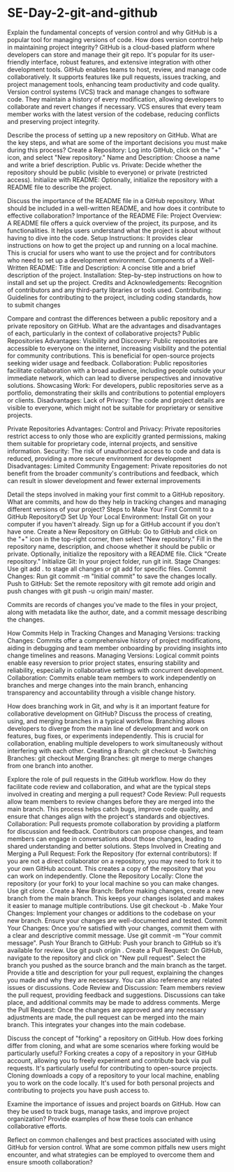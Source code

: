 # SE-Day-2-git-and-github

Explain the fundamental concepts of version control and why GitHub is a popular tool for managing versions of code. How does version control help in maintaining project integrity?
GitHub is a cloud-based platform where developers can store and manage their git repo. It's popular for its user-friendly interface, robust features, and extensive integration with other development tools. GitHub enables teams to host, review, and manage code collaboratively. It supports features like pull requests, issues tracking, and project management tools, enhancing team productivity and code quality.
Version control systems (VCS) track and manage changes to software code. They maintain a history of every modification, allowing developers to collaborate and revert changes if necessary. VCS ensures that every team member works with the latest version of the codebase, reducing conflicts and preserving project integrity.

Describe the process of setting up a new repository on GitHub. What are the key steps, and what are some of the important decisions you must make during this process?
Create a Repository: Log into GitHub, click on the "+" icon, and select "New repository."
Name and Description: Choose a name and write a brief description.
Public vs. Private: Decide whether the repository should be public (visible to everyone) or private (restricted access).
Initialize with README: Optionally, initialize the repository with a README file to describe the project.

Discuss the importance of the README file in a GitHub repository. What should be included in a well-written README, and how does it contribute to effective collaboration?
Importance of the README File:
Project Overview: A README file offers a quick overview of the project, its purpose, and its functionalities. It helps users understand what the project is about without having to dive into the code.
Setup Instructions: It provides clear instructions on how to get the project up and running on a local machine. This is crucial for users who want to use the project and for contributors who need to set up a development environment.
Components of a Well-Written README:
Title and Description: A concise title and a brief description of the project.
Installation: Step-by-step instructions on how to install and set up the project.
Credits and Acknowledgements: Recognition of contributors and any third-party libraries or tools used.
Contributing: Guidelines for contributing to the project, including coding standards, how to submit changes

Compare and contrast the differences between a public repository and a private repository on GitHub. What are the advantages and disadvantages of each, particularly in the context of collaborative projects?
Public Repositories
Advantages:
Visibility and Discovery: Public repositories are accessible to everyone on the internet, increasing visibility and the potential for community contributions. This is beneficial for open-source projects seeking wider usage and feedback.
Collaboration: Public repositories facilitate collaboration with a broad audience, including people outside your immediate network, which can lead to diverse perspectives and innovative solutions.
Showcasing Work: For developers, public repositories serve as a portfolio, demonstrating their skills and contributions to potential employers or clients.
Disadvantages:
Lack of Privacy: The code and project details are visible to everyone, which might not be suitable for proprietary or sensitive projects.

Private Repositories
Advantages:
Control and Privacy: Private repositories restrict access to only those who are explicitly granted permissions, making them suitable for proprietary code, internal projects, and sensitive information.
Security: The risk of unauthorized access to code and data is reduced, providing a more secure environment for development
Disadvantages:
Limited Community Engagement: Private repositories do not benefit from the broader community's contributions and feedback, which can result in slower development and fewer external improvements

Detail the steps involved in making your first commit to a GitHub repository. What are commits, and how do they help in tracking changes and managing different versions of your project?
Steps to Make Your First Commit to a GitHub Repository😊
Set Up Your Local Environment:
Install Git on your computer if you haven't already.
Sign up for a GitHub account if you don't have one.
Create a New Repository on GitHub:
Go to GitHub and click on the "+" icon in the top-right corner, then select "New repository."
Fill in the repository name, description, and choose whether it should be public or private.
Optionally, initialize the repository with a README file.
Click "Create repository."
Initialize Git: In your project folder, run git init.
Stage Changes: Use git add . to stage all changes or git add <file> for specific files.
Commit Changes: Run git commit -m "Initial commit" to save the changes locally.
Push to GitHub: Set the remote repository with git remote add origin <repository-url> and push changes with git push -u origin main/ master.

Commits are records of changes you've made to the files in your project, along with metadata like the author, date, and a commit message describing the changes. 

How Commits Help in Tracking Changes and Managing Versions:
tracking Changes: Commits offer a comprehensive history of project modifications, aiding in debugging and team member onboarding by providing insights into change timelines and reasons.
Managing Versions: Logical commit points enable easy reversion to prior project states, ensuring stability and reliability, especially in collaborative settings with concurrent development.
Collaboration: Commits enable team members to work independently on branches and merge changes into the main branch, enhancing transparency and accountability through a visible change history.

How does branching work in Git, and why is it an important feature for collaborative development on GitHub? Discuss the process of creating, using, and merging branches in a typical workflow.
Branching allows developers to diverge from the main line of development and work on features, bug fixes, or experiments independently. This is crucial for collaboration, enabling multiple developers to work simultaneously without interfering with each other.
Creating a Branch: git checkout -b <new-branch-name>
Switching Branches: git checkout <branch-name>
Merging Branches: git merge <branch-name> to merge changes from one branch into another.

Explore the role of pull requests in the GitHub workflow. How do they facilitate code review and collaboration, and what are the typical steps involved in creating and merging a pull request?
Code Review:
Pull requests allow team members to review changes before they are merged into the main branch. This process helps catch bugs, improve code quality, and ensure that changes align with the project's standards and objectives.
Collaboration:
Pull requests promote collaboration by providing a platform for discussion and feedback. Contributors can propose changes, and team members can engage in conversations about those changes, leading to shared understanding and better solutions.
Steps Involved in Creating and Merging a Pull Request:
Fork the Repository (for external contributors):
If you are not a direct collaborator on a repository, you may need to fork it to your own GitHub account. This creates a copy of the repository that you can work on independently.
Clone the Repository Locally:
Clone the repository (or your fork) to your local machine so you can make changes. Use git clone <repository-url>.
Create a New Branch:
Before making changes, create a new branch from the main branch. This keeps your changes isolated and makes it easier to manage multiple contributions. Use git checkout -b <new-branch-name>.
Make Your Changes:
Implement your changes or additions to the codebase on your new branch. Ensure your changes are well-documented and tested.
Commit Your Changes:
Once you’re satisfied with your changes, commit them with a clear and descriptive commit message. Use git commit -m "Your commit message".
Push Your Branch to GitHub:
Push your branch to GitHub so it’s available for review. Use git push origin <new-branch-name>.
Create a Pull Request:
On GitHub, navigate to the repository and click on "New pull request". Select the branch you pushed as the source branch and the main branch as the target.
Provide a title and description for your pull request, explaining the changes you made and why they are necessary. You can also reference any related issues or discussions.
Code Review and Discussion:
Team members review the pull request, providing feedback and suggestions. Discussions can take place, and additional commits may be made to address comments.
Merge the Pull Request:
Once the changes are approved and any necessary adjustments are made, the pull request can be merged into the main branch. This integrates your changes into the main codebase.

Discuss the concept of "forking" a repository on GitHub. How does forking differ from cloning, and what are some scenarios where forking would be particularly useful?
Forking creates a copy of a repository in your GitHub account, allowing you to freely experiment and contribute back via pull requests. It's particularly useful for contributing to open-source projects.
Cloning downloads a copy of a repository to your local machine, enabling you to work on the code locally. It's used for both personal projects and contributing to projects you have push access to.

Examine the importance of issues and project boards on GitHub. How can they be used to track bugs, manage tasks, and improve project organization? Provide examples of how these tools can enhance collaborative efforts.

Reflect on common challenges and best practices associated with using GitHub for version control. What are some common pitfalls new users might encounter, and what strategies can be employed to overcome them and ensure smooth collaboration?
